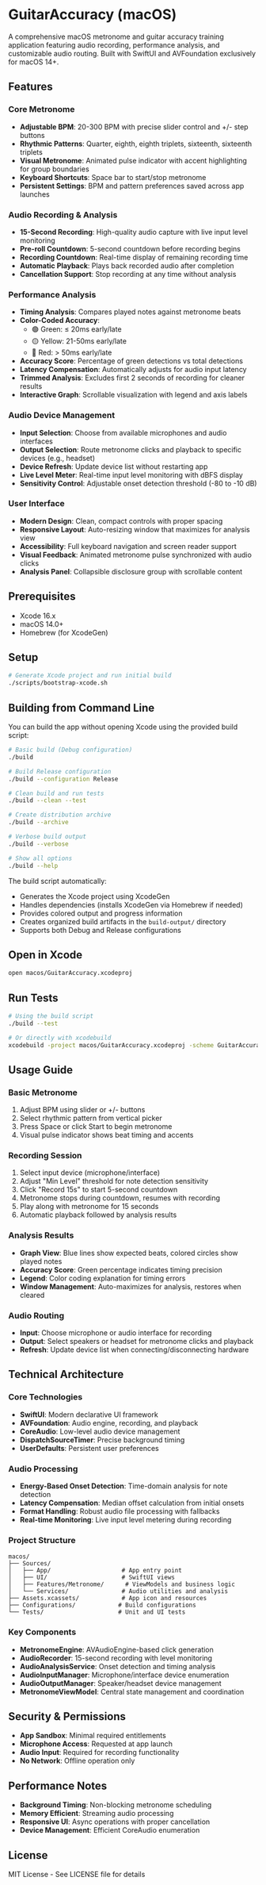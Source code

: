 # GuitarAccuracy (macOS)

A comprehensive macOS metronome and guitar accuracy training application featuring audio recording, performance analysis, and customizable audio routing. Built with SwiftUI and AVFoundation exclusively for macOS 14+.

## Features

### Core Metronome
- **Adjustable BPM**: 20-300 BPM with precise slider control and +/- step buttons
- **Rhythmic Patterns**: Quarter, eighth, eighth triplets, sixteenth, sixteenth triplets
- **Visual Metronome**: Animated pulse indicator with accent highlighting for group boundaries
- **Keyboard Shortcuts**: Space bar to start/stop metronome
- **Persistent Settings**: BPM and pattern preferences saved across app launches

### Audio Recording & Analysis
- **15-Second Recording**: High-quality audio capture with live input level monitoring
- **Pre-roll Countdown**: 5-second countdown before recording begins
- **Recording Countdown**: Real-time display of remaining recording time
- **Automatic Playback**: Plays back recorded audio after completion
- **Cancellation Support**: Stop recording at any time without analysis

### Performance Analysis
- **Timing Analysis**: Compares played notes against metronome beats
- **Color-Coded Accuracy**:
  - 🟢 Green: ≤ 20ms early/late
  - 🟡 Yellow: 21-50ms early/late  
  - 🔴 Red: > 50ms early/late
- **Accuracy Score**: Percentage of green detections vs total detections
- **Latency Compensation**: Automatically adjusts for audio input latency
- **Trimmed Analysis**: Excludes first 2 seconds of recording for cleaner results
- **Interactive Graph**: Scrollable visualization with legend and axis labels

### Audio Device Management
- **Input Selection**: Choose from available microphones and audio interfaces
- **Output Selection**: Route metronome clicks and playback to specific devices (e.g., headset)
- **Device Refresh**: Update device list without restarting app
- **Live Level Meter**: Real-time input level monitoring with dBFS display
- **Sensitivity Control**: Adjustable onset detection threshold (-80 to -10 dB)

### User Interface
- **Modern Design**: Clean, compact controls with proper spacing
- **Responsive Layout**: Auto-resizing window that maximizes for analysis view
- **Accessibility**: Full keyboard navigation and screen reader support
- **Visual Feedback**: Animated metronome pulse synchronized with audio clicks
- **Analysis Panel**: Collapsible disclosure group with scrollable content

## Prerequisites
- Xcode 16.x
- macOS 14.0+
- Homebrew (for XcodeGen)

## Setup
```bash
# Generate Xcode project and run initial build
./scripts/bootstrap-xcode.sh
```

## Building from Command Line

You can build the app without opening Xcode using the provided build script:

```bash
# Basic build (Debug configuration)
./build

# Build Release configuration
./build --configuration Release

# Clean build and run tests
./build --clean --test

# Create distribution archive
./build --archive

# Verbose build output
./build --verbose

# Show all options
./build --help
```

The build script automatically:
- Generates the Xcode project using XcodeGen
- Handles dependencies (installs XcodeGen via Homebrew if needed)
- Provides colored output and progress information
- Creates organized build artifacts in the `build-output/` directory
- Supports both Debug and Release configurations

## Open in Xcode
```bash
open macos/GuitarAccuracy.xcodeproj
```

## Run Tests
```bash
# Using the build script
./build --test

# Or directly with xcodebuild
xcodebuild -project macos/GuitarAccuracy.xcodeproj -scheme GuitarAccuracy -destination 'platform=macOS' test
```

## Usage Guide

### Basic Metronome
1. Adjust BPM using slider or +/- buttons
2. Select rhythmic pattern from vertical picker
3. Press Space or click Start to begin metronome
4. Visual pulse indicator shows beat timing and accents

### Recording Session
1. Select input device (microphone/interface)
2. Adjust "Min Level" threshold for note detection sensitivity
3. Click "Record 15s" to start 5-second countdown
4. Metronome stops during countdown, resumes with recording
5. Play along with metronome for 15 seconds
6. Automatic playback followed by analysis results

### Analysis Results
- **Graph View**: Blue lines show expected beats, colored circles show played notes
- **Accuracy Score**: Green percentage indicates timing precision
- **Legend**: Color coding explanation for timing errors
- **Window Management**: Auto-maximizes for analysis, restores when cleared

### Audio Routing
- **Input**: Choose microphone or audio interface for recording
- **Output**: Select speakers or headset for metronome clicks and playback
- **Refresh**: Update device list when connecting/disconnecting hardware

## Technical Architecture

### Core Technologies
- **SwiftUI**: Modern declarative UI framework
- **AVFoundation**: Audio engine, recording, and playback
- **CoreAudio**: Low-level audio device management
- **DispatchSourceTimer**: Precise background timing
- **UserDefaults**: Persistent user preferences

### Audio Processing
- **Energy-Based Onset Detection**: Time-domain analysis for note detection
- **Latency Compensation**: Median offset calculation from initial onsets
- **Format Handling**: Robust audio file processing with fallbacks
- **Real-time Monitoring**: Live input level metering during recording

### Project Structure
```
macos/
├── Sources/
│   ├── App/                    # App entry point
│   ├── UI/                     # SwiftUI views
│   ├── Features/Metronome/      # ViewModels and business logic
│   └── Services/               # Audio utilities and analysis
├── Assets.xcassets/            # App icon and resources
├── Configurations/            # Build configurations
└── Tests/                     # Unit and UI tests
```

### Key Components
- **MetronomeEngine**: AVAudioEngine-based click generation
- **AudioRecorder**: 15-second recording with level monitoring
- **AudioAnalysisService**: Onset detection and timing analysis
- **AudioInputManager**: Microphone/interface device enumeration
- **AudioOutputManager**: Speaker/headset device management
- **MetronomeViewModel**: Central state management and coordination

## Security & Permissions
- **App Sandbox**: Minimal required entitlements
- **Microphone Access**: Requested at app launch
- **Audio Input**: Required for recording functionality
- **No Network**: Offline operation only

## Performance Notes
- **Background Timing**: Non-blocking metronome scheduling
- **Memory Efficient**: Streaming audio processing
- **Responsive UI**: Async operations with proper cancellation
- **Device Management**: Efficient CoreAudio enumeration

## License
MIT License - See LICENSE file for details
